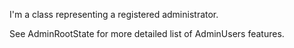 I'm a class representing a registered administrator.

See AdminRootState for more detailed list of AdminUsers features.